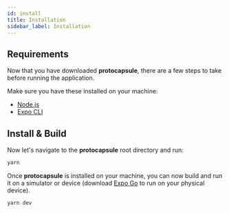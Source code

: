 ```yaml
---
id: install
title: Installation
sidebar_label: Installation
---
```


## Requirements

Now that you have downloaded **protocapsule**, there are a few steps to take before running the application.

Make sure you have these installed on your machine:

- [Node.js](https://nodejs.org/en/download/)
- [Expo CLI](https://docs.expo.io/get-started/installation/#installing-expo-cli)

## Install & Build

Now let's navigate to the **protocapsule** root directory and run:

```bash
yarn
```

Once **protocapsule** is installed on your machine, you can now build and run it on a simulator or device (download [Expo Go](https://docs.expo.io/get-started/installation/#2-expo-go-app-for-ios-and) to run on your physical device).

```bash
yarn dev
```
